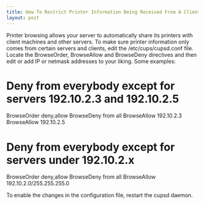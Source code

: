 ```yaml
---
title: How To Restrict Printer Information Being Received From A Client Or Server
layout: post
---
```


Printer browsing allows your server to automatically share its printers with client machines and other servers. To make sure printer information only comes from certain servers and clients, edit the /etc/cups/cupsd.conf file. Locate the BrowseOrder, BrowseAllow and BrowseDeny directives and then edit or add IP or netmask addresses to your liking. Some examples:

 # Deny from everybody except for servers 192.10.2.3 and 192.10.2.5
 
 BrowseOrder deny,allow
 BrowseDeny  from all
 BrowseAllow 192.10.2.3
 BrowseAllow 192.10.2.5
 
 # Deny from everybody except for servers under 192.10.2.x
 
 BrowseOrder deny,allow
 BrowseDeny  from all
 BrowseAllow 192.10.2.0/255.255.255.0
To enable the changes in the configuration file, restart the cupsd daemon.
